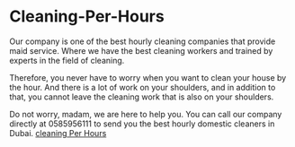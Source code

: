 # Cleaning-Per-Hours
Our company is one of the best hourly cleaning companies that provide maid service. Where we have the best cleaning workers and trained by experts in the field of cleaning.

Therefore, you never have to worry when you want to clean your house by the hour. And there is a lot of work on your shoulders, and in addition to that, you cannot leave the cleaning work that is also on your shoulders.

Do not worry, madam, we are here to help you. You can call our company directly at 0585956111 to send you the best hourly domestic cleaners in Dubai.
<a href="https://tophservices.ae/%d8%aa%d9%86%d8%b8%d9%8a%d9%81-%d8%a8%d8%a7%d9%84%d8%b3%d8%a7%d8%b9%d8%a9/">cleaning Per Hours </a>
